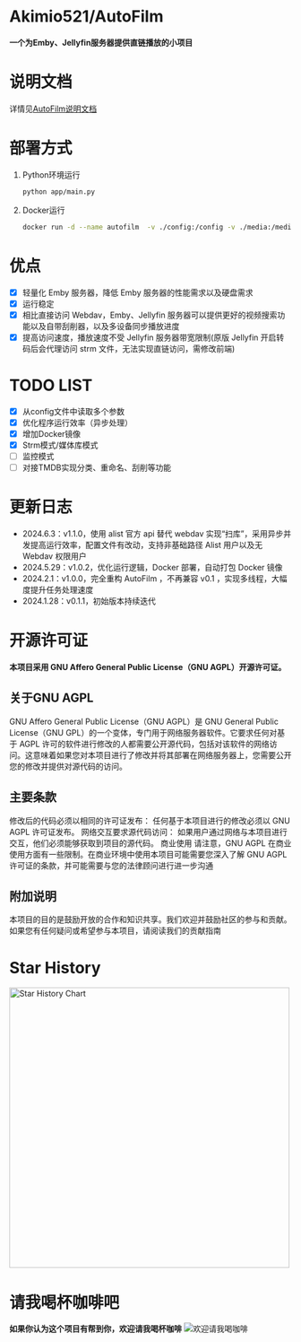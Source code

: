 # Akimio521/AutoFilm
**一个为Emby、Jellyfin服务器提供直链播放的小项目**

# 说明文档
详情见[AutoFilm说明文档](https://blog.akimio.top/posts/1031/)

# 部署方式
1. Python环境运行
    ```bash
    python app/main.py
    ```
2. Docker运行
    ```bash
    docker run -d --name autofilm  -v ./config:/config -v ./media:/media akimio/autofilm
    ```

# 优点
- [x] 轻量化 Emby 服务器，降低 Emby 服务器的性能需求以及硬盘需求
- [x] 运行稳定
- [x] 相比直接访问 Webdav，Emby、Jellyfin 服务器可以提供更好的视频搜索功能以及自带刮削器，以及多设备同步播放进度
- [x] 提高访问速度，播放速度不受 Jellyfin 服务器带宽限制(原版 Jellyfin 开启转码后会代理访问 strm 文件，无法实现直链访问，需修改前端)

# TODO LIST
- [x] 从config文件中读取多个参数
- [x] 优化程序运行效率（异步处理）
- [x] 增加Docker镜像
- [x] Strm模式/媒体库模式
- [ ] 监控模式
- [ ] 对接TMDB实现分类、重命名、刮削等功能

# 更新日志
- 2024.6.3：v1.1.0，使用 alist 官方 api 替代 webdav 实现“扫库”，采用异步并发提高运行效率，配置文件有改动，支持非基础路径 Alist 用户以及无 Webdav 权限用户
- 2024.5.29：v1.0.2，优化运行逻辑，Docker 部署，自动打包 Docker 镜像
- 2024.2.1：v1.0.0，完全重构 AutoFilm ，不再兼容 v0.1 ，实现多线程，大幅度提升任务处理速度
- 2024.1.28：v0.1.1，初始版本持续迭代

# 开源许可证
**本项目采用 GNU Affero General Public License（GNU AGPL）开源许可证。**

## 关于GNU AGPL
GNU Affero General Public License（GNU AGPL）是 GNU General Public License（GNU GPL）的一个变体，专门用于网络服务器软件。它要求任何对基于 AGPL 许可的软件进行修改的人都需要公开源代码，包括对该软件的网络访问。这意味着如果您对本项目进行了修改并将其部署在网络服务器上，您需要公开您的修改并提供对源代码的访问。

## 主要条款
修改后的代码必须以相同的许可证发布： 任何基于本项目进行的修改必须以 GNU AGPL 许可证发布。
网络交互要求源代码访问： 如果用户通过网络与本项目进行交互，他们必须能够获取到项目的源代码。
商业使用
请注意，GNU AGPL 在商业使用方面有一些限制。在商业环境中使用本项目可能需要您深入了解 GNU AGPL 许可证的条款，并可能需要与您的法律顾问进行进一步沟通

## 附加说明
本项目的目的是鼓励开放的合作和知识共享。我们欢迎并鼓励社区的参与和贡献。如果您有任何疑问或希望参与本项目，请阅读我们的贡献指南

# Star History
<a href="https://github.com/Akimio521/AutoFilm/stargazers">
    <img width="500" alt="Star History Chart" src="https://api.star-history.com/svg?repos=Akimio521/AutoFilm&type=Date">
</a> 

# 请我喝杯咖啡吧
**如果你认为这个项目有帮到你，欢迎请我喝杯咖啡**
![欢迎请我喝咖啡](https://img.akimio.top/reward/coffee.png)
